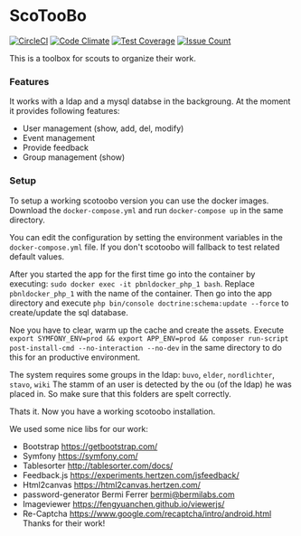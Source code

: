 # ScoTooBo

[![CircleCI](https://circleci.com/gh/pbnl/ScoTooBo.svg?style=svg)](https://circleci.com/gh/pbnl/ScoTooBo)
[![Code Climate](https://codeclimate.com/github/pbnl/ScoTooBo/badges/gpa.svg)](https://codeclimate.com/github/pbnl/ScoTooBo)
[![Test Coverage](https://codeclimate.com/github/pbnl/ScoTooBo/badges/coverage.svg)](https://codeclimate.com/github/pbnl/ScoTooBo/coverage)
[![Issue Count](https://codeclimate.com/github/pbnl/ScoTooBo/badges/issue_count.svg)](https://codeclimate.com/github/pbnl/ScoTooBo)

This is a toolbox for scouts to organize their work.

### Features
It works with a ldap and a mysql databse in the backgroung.
At the moment it provides following features:
* User management (show, add, del, modify)
* Event management
* Provide feedback
* Group management (show)

### Setup

To setup a working scotoobo version you can use the docker images.
Download the `docker-compose.yml` and run `docker-compose up` in the same directory.

You can edit the configuration by setting the environment variables in the `docker-compose.yml` file.
If you don't scotoobo will fallback to test related default values.

After you started the app for the first time go into the container by executing: `sudo docker exec -it pbnldocker_php_1 bash`.
Replace `pbnldocker_php_1` with the name of the container. Then go into the app directory and execute
`php bin/console doctrine:schema:update --force` to create/update the sql database.

Noe you have to clear, warm up the cache and create the assets. Execute 
`export SYMFONY_ENV=prod && export APP_ENV=prod && composer run-script post-install-cmd --no-interaction --no-dev`
in the same directory to do this for an productive environment.

The system requires some groups in the ldap:
`buvo`, `elder`, `nordlichter`, `stavo`, `wiki`
The stamm of an user is detected by the ou (of the ldap) he was placed in. So make sure that 
this folders are spelt correctly. 

Thats it. Now you have a working scotoobo installation.


We used some nice libs for our work:
* Bootstrap https://getbootstrap.com/
* Symfony https://symfony.com/
* Tablesorter http://tablesorter.com/docs/
* Feedback.js https://experiments.hertzen.com/jsfeedback/
* Html2canvas https://html2canvas.hertzen.com/
* password-generator Bermi Ferrer <bermi@bermilabs.com>
* Imageviewer https://fengyuanchen.github.io/viewerjs/
* Re-Captcha https://www.google.com/recaptcha/intro/android.html
Thanks for their work!
